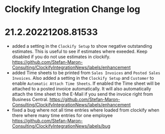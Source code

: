 # Clockify Integration Change log

# 21.2.20221208.81533

- added a setting in the `Clockify Setup` to show negative outstanding estimates. This is useful to see if estimates where exeeded. Keep disabled if you do not use estimates in clockify. https://github.com/Stefan-Maron-Consulting/ClockifyIntegrationNews/labels/enhancement
- added Time sheets to be printed from `Sales Invoices` and `Posted Sales Invoices`. Also added a setting in the `Clockify Setup` and `Customer` to enable `Automatic Attach Time Sheets`. If enabled the Time sheet will be attached to a posted invoice automatically. It will also automatically attach the time sheet to the E-Mail if you send the invoice right from Business Central. https://github.com/Stefan-Maron-Consulting/ClockifyIntegrationNews/labels/enhancement
- fixed a bug where not all time entries where loaded from clockify when there where many time entries for one employee https://github.com/Stefan-Maron-Consulting/ClockifyIntegrationNews/labels/bug

